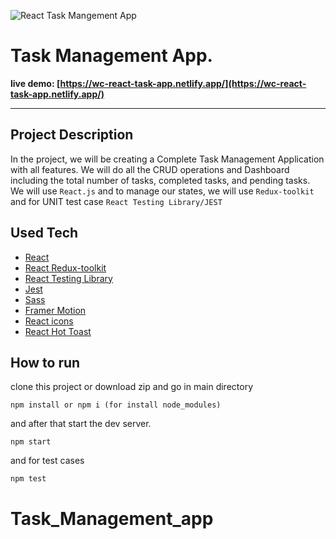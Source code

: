 ![React Task Mangement App](./banner.png)

# Task Management App.

**live demo: [https://wc-react-task-app.netlify.app/](https://wc-react-task-app.netlify.app/)**

---

## Project Description

In the project, we will be creating a Complete Task Management Application with all features. We will do all the CRUD operations and Dashboard including the total number of tasks, completed
tasks, and pending tasks. We will use `React.js` and to manage our states, we will use `Redux-toolkit` and for UNIT test case `React Testing Library/JEST`

## Used Tech

- [React](https://reactjs.org/)
- [React Redux-toolkit](https://redux-toolkit.js.org/)
- [React Testing Library](https://testing-library.com/docs/react-testing-library/intro/)
- [Jest](https://jestjs.io/)
- [Sass](https://sass-lang.com/)
- [Framer Motion](https://framer.com/motion/)
- [React icons](https://react-icons.netlify.com/)
- [React Hot Toast](https://react-hot-toast.com/)

## How to run
clone this project or download zip and go in main directory

```shell
npm install or npm i (for install node_modules)
```

and after that start the dev server.

```shell
npm start
```
and for test cases

```shell
npm test
```

# Task_Management_app

